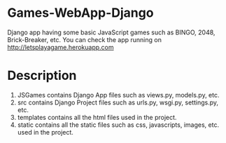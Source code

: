# Games-WebApp-Django

Django app having some basic JavaScript games such as BINGO, 2048, Brick-Breaker, etc. You can check the app running on http://letsplayagame.herokuapp.com

# Description

1. JSGames contains Django App files such as views.py, models.py, etc.
2. src contains Django Project files such as urls.py, wsgi.py, settings.py, etc.
3. templates contains all the html files used in the project.
4. static contains all the static files such as css, javascripts, images, etc. used in the project.
